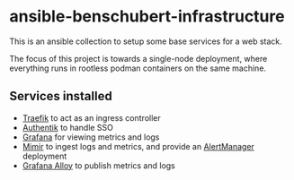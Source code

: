 # ansible-benschubert-infrastructure

This is an ansible collection to setup some base services for a web stack.

The focus of this project is towards a single-node deployment, where everything
runs in rootless podman containers on the same machine.

## Services installed

- [Traefik](https://traefik.io/) to act as an ingress controller
- [Authentik](https://goauthentik.io/) to handle SSO
- [Grafana](https://grafana.com/) for viewing metrics and logs
- [Mimir](https://grafana.com/oss/mimir/) to ingest logs and metrics, and provide an [AlertManager](https://prometheus.io/docs/alerting/latest/alertmanager/) deployment
- [Grafana Alloy](https://grafana.com/oss/alloy-opentelemetry-collector/) to publish metrics and logs
